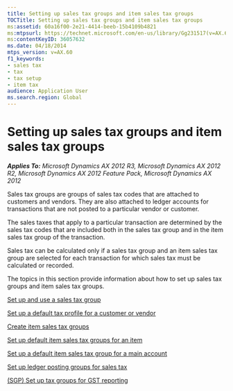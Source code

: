 ```yaml
---
title: Setting up sales tax groups and item sales tax groups
TOCTitle: Setting up sales tax groups and item sales tax groups
ms:assetid: 60a16f00-2e21-4414-beeb-15b4109b4821
ms:mtpsurl: https://technet.microsoft.com/en-us/library/Gg231517(v=AX.60)
ms:contentKeyID: 36057632
ms.date: 04/18/2014
mtps_version: v=AX.60
f1_keywords:
- sales tax
- tax
- tax setup
- item tax
audience: Application User
ms.search.region: Global
---
```


# Setting up sales tax groups and item sales tax groups 


_**Applies To:** Microsoft Dynamics AX 2012 R3, Microsoft Dynamics AX 2012 R2, Microsoft Dynamics AX 2012 Feature Pack, Microsoft Dynamics AX 2012_

Sales tax groups are groups of sales tax codes that are attached to customers and vendors. They are also attached to ledger accounts for transactions that are not posted to a particular vendor or customer.

The sales taxes that apply to a particular transaction are determined by the sales tax codes that are included both in the sales tax group and in the item sales tax group of the transaction.

Sales tax can be calculated only if a sales tax group and an item sales tax group are selected for each transaction for which sales tax must be calculated or recorded.

The topics in this section provide information about how to set up sales tax groups and item sales tax groups.

[Set up and use a sales tax group](set-up-and-use-a-sales-tax-group.md)

[Set up a default tax profile for a customer or vendor](set-up-a-default-tax-profile-for-a-customer-or-vendor.md)

[Create item sales tax groups](create-item-sales-tax-groups.md)

[Set up default item sales tax groups for an item](set-up-default-item-sales-tax-groups-for-an-item.md)

[Set up a default item sales tax group for a main account](set-up-a-default-item-sales-tax-group-for-a-main-account.md)

[Set up ledger posting groups for sales tax](set-up-ledger-posting-groups-for-sales-tax.md)

[(SGP) Set up tax groups for GST reporting](sgp-set-up-tax-groups-for-gst-reporting.md)

  


